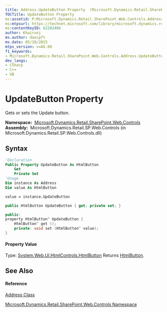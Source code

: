```yaml
---
title: Address.UpdateButton Property  (Microsoft.Dynamics.Retail.SharePoint.Web.Controls)
TOCTitle: UpdateButton Property
ms:assetid: P:Microsoft.Dynamics.Retail.SharePoint.Web.Controls.Address.UpdateButton
ms:mtpsurl: https://technet.microsoft.com/library/microsoft.dynamics.retail.sharepoint.web.controls.address.updatebutton(v=AX.60)
ms:contentKeyID: 62202466
author: Khairunj
ms.author: daxcpft
ms.date: 05/18/2015
mtps_version: v=AX.60
f1_keywords:
- Microsoft.Dynamics.Retail.SharePoint.Web.Controls.Address.UpdateButton
dev_langs:
- CSharp
- C++
- VB
---
```


# UpdateButton Property

Gets or sets the Update button.

**Namespace:**  [Microsoft.Dynamics.Retail.SharePoint.Web.Controls](microsoft-dynamics-retail-sharepoint-web-controls-namespace.md)  
**Assembly:**  Microsoft.Dynamics.Retail.SP.Web.Controls (in Microsoft.Dynamics.Retail.SP.Web.Controls.dll)

## Syntax

``` vb
'Declaration
Public Property UpdateButton As HtmlButton
    Get
    Private Set
'Usage
Dim instance As Address
Dim value As HtmlButton

value = instance.UpdateButton
```

``` csharp
public HtmlButton UpdateButton { get; private set; }
```

``` c++
public:
property HtmlButton^ UpdateButton {
    HtmlButton^ get ();
    private: void set (HtmlButton^ value);
}
```

#### Property Value

Type: [System.Web.UI.HtmlControls.HtmlButton](https://technet.microsoft.com/library/9dy4xy15\(v=ax.60\))  
Returns [HtmlButton](https://technet.microsoft.com/library/9dy4xy15\(v=ax.60\)).  

## See Also

#### Reference

[Address Class](address-class-microsoft-dynamics-retail-sharepoint-web-controls.md)

[Microsoft.Dynamics.Retail.SharePoint.Web.Controls Namespace](microsoft-dynamics-retail-sharepoint-web-controls-namespace.md)

